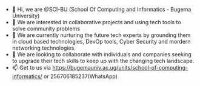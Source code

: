 - 👋 Hi, we are @SCI-BU (School Of Computing and Informatics - Bugema University)
- 👀 We are interested in collaborative projects and using tech tools to solve community problems
- 🌱 We are currently nurturing the future tech experts by grounding them in cloud based technologies, DevOp tools, Cyber Security and mordern networking technologies. 
- 💞️ We are looking to collaborate with individuals and companies seeking to upgrade their tech skills to keep up with the changing tech landscape.
- 📫 Get to us via https://bugemauniv.ac.ug/units/school-of-computing-informatics/  or 256706185237(WhatsApp)

<!---
SCI-BU/SCI-BU is a ✨ special ✨ repository because its `README.md` (this file) appears on your GitHub profile.
You can click the Preview link to take a look at your changes.
--->
